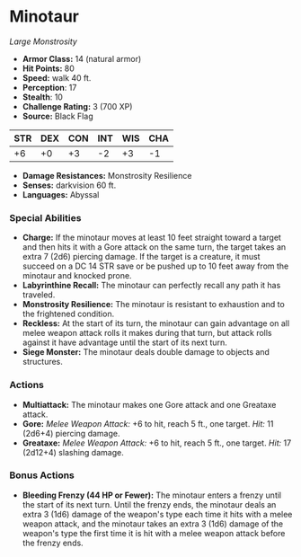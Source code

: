 # Minotaur

*Large* *Monstrosity*

- **Armor Class:** 14 (natural armor)
- **Hit Points:** 80 
- **Speed:** walk 40 ft.
- **Perception**: 17
- **Stealth**: 10
- **Challenge Rating:** 3 (700 XP)
- **Source:** Black Flag

| STR | DEX | CON | INT | WIS | CHA |
| --- | --- | --- | --- | --- | --- |
| +6 | +0 | +3 | -2 | +3 | -1 |

- **Damage Resistances:** Monstrosity Resilience
- **Senses:** darkvision 60 ft.
- **Languages:** Abyssal

### Special Abilities

- **Charge:** If the minotaur moves at least 10 feet straight toward a target and then hits it with a Gore attack on the same turn, the target takes an extra 7 (2d6) piercing damage. If the target is a creature, it must succeed on a DC 14 STR save or be pushed up to 10 feet away from the minotaur and knocked prone.
- **Labyrinthine Recall:** The minotaur can perfectly recall any path it has traveled.
- **Monstrosity Resilience:** The minotaur is resistant to exhaustion and to the frightened condition.
- **Reckless:** At the start of its turn, the minotaur can gain advantage on all melee weapon attack rolls it makes during that turn, but attack rolls against it have advantage until the start of its next turn.
- **Siege Monster:** The minotaur deals double damage to objects and structures.

### Actions

- **Multiattack:** The minotaur makes one Gore attack and one Greataxe attack.
- **Gore:** _Melee Weapon Attack:_ +6 to hit, reach 5 ft., one target. _Hit:_ 11 (2d6+4) piercing damage.
- **Greataxe:** _Melee Weapon Attack:_ +6 to hit, reach 5 ft., one target. _Hit:_ 17 (2d12+4) slashing damage.

### Bonus Actions

- **Bleeding Frenzy (44 HP or Fewer):** The minotaur enters a frenzy until the start of its next turn. Until the frenzy ends, the minotaur deals an extra 3 (1d6) damage of the weapon's type each time it hits with a melee weapon attack, and the minotaur takes an extra 3 (1d6) damage of the weapon's type the first time it is hit with a melee weapon attack before the frenzy ends.
